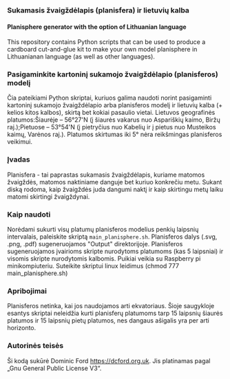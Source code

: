 ### Sukamasis žvaigždėlapis (planisfera) ir lietuvių kalba 

#### Planisphere generator with the option of Lithuanian language

This repository contains Python scripts that can be used to produce a cardboard cut-and-glue kit to make your own model planisphere in Lithuanianan language (as well as other languages).

### Pasigaminkite kartoninį sukamojo žvaigždėlapio (planisferos) modelį

Čia pateikiami Python skriptai, kuriuos galima naudoti norint pasigaminti kartoninį sukamojo žvaigždėlapio arba planisferos modelį ir lietuvių kalba (+ kelios kitos kalbos), skirtą bet kokiai pasaulio vietai. Lietuvos geografinės platumos:Šiaurėje – 56°27'N (į šiaurės vakarus nuo Aspariškių kaimo, Biržų raj.);Pietuose – 53°54'N (į pietryčius nuo Kabelių ir į pietus nuo Musteikos kaimų, Varėnos raj.). Platumos skirtumas iki 5° nėra reikšmingas planisferos veikimui.

### Įvadas

Planisfera - tai paprastas sukamasis žvaigždėlapis, kuriame matomos žvaigždės, matomos naktiniame danguje bet kuriuo konkrečiu metu. Sukant diską rodoma, kaip žvaigždės juda dangumi naktį ir kaip skirtingu metų laiku matomi skirtingi žvaigždynai.

### Kaip naudoti

Norėdami sukurti visų platumų planisferos modelius penkių laipsnių intervalais, paleiskite skriptą `main_planisphere.sh`. Planisferos dalys (.svg, .png, .pdf) sugeneruojamos "Output" direktorijoje. Planisferos sugeneruojamos įvairioms skripte nurodytoms platumoms (kas 5 laipsniai) ir visomis skripte nurodytomis kalbomis. Puikiai veikia su Raspberry pi minikompiuteriu. Suteikite skriptui linux leidimus (chmod 777 main_planisphere.sh)

### Apribojimai

Planisferos netinka, kai jos naudojamos arti ekvatoriaus. Šioje saugykloje esantys skriptai neleidžia kurti planisferų platumoms tarp 15 laipsnių šiaurės platumos ir 15 laipsnių pietų platumos, nes dangaus ašigalis yra per arti horizonto.

### Autorinės teisės

Ši kodą sukūrė Dominic Ford <https://dcford.org.uk>. Jis platinamas pagal „Gnu General Public License V3“.

